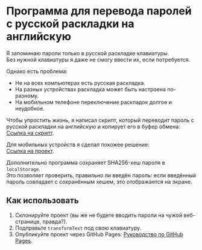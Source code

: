 # Программа для перевода паролей с русской раскладки на английскую

Я запоминаю пароли только в русской раскладке клавиатуры.  
Без нужной клавиатуры я даже не смогу ввести их, если потребуется.

Однако есть проблема:

- Не на всех компьютерах есть русская раскладка.
- На разных устройствах раскладка может быть настроена по-разному.
- На мобильном телефоне переключение раскладок долгое и неудобное.

Чтобы упростить жизнь, я написал скрипт, который переводит пароль с русской раскладки на английскую и копирует его в буфер обмена:  
[Ссылка на скрипт](https://gist.github.com/istarkov/68075cf400cbd841101bc71b41f557a3#file-zshrc).

Для мобильных устройств я сделал похожее решение:  
[Ссылка на проект](http://CTAPKOB.github.io/keyboard-translate).

Дополнительно программа сохраняет SHA256-хеш пароля в `localStorage`.  
Это позволяет проверить, правильно ли введён пароль: если введённый пароль совпадает с сохранённым хешем, это отображается на экране.

## Как использовать

1. Склонируйте проект (вы же не будете вводить пароли на чужой веб-странице, правда?).
2. Подправьте `transformText` под свою клавиатуру.
3. Опубликуйте проект через GitHub Pages: [Руководство по GitHub Pages](https://pages.github.com/).
